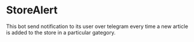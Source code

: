 # StoreAlert
This bot send notification to its user over telegram every time a new article is added to the store in a particular gategory.
